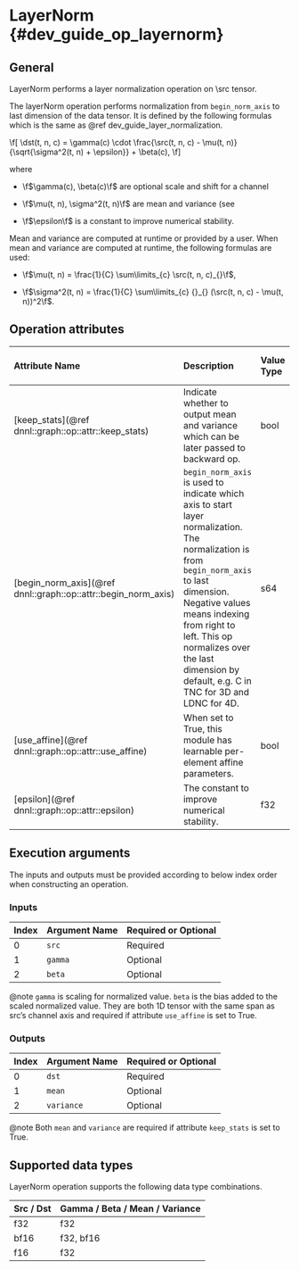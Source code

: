 LayerNorm {#dev_guide_op_layernorm}
===================================

## General

LayerNorm performs a layer normalization operation on \src tensor.

The layerNorm operation performs normalization from `begin_norm_axis` to last
dimension of the data tensor. It is defined by the following formulas which is
the same as @ref dev_guide_layer_normalization.

\f[
    \dst(t, n, c) =
       \gamma(c) \cdot
       \frac{\src(t, n, c) - \mu(t, n)} {\sqrt{\sigma^2(t, n) + \epsilon}}
       + \beta(c),
\f]

where

- \f$\gamma(c), \beta(c)\f$ are optional scale and shift for a channel

- \f$\mu(t, n), \sigma^2(t, n)\f$ are mean and variance (see

- \f$\epsilon\f$ is a constant to improve numerical stability.

Mean and variance are computed at runtime or provided by a user. When mean and
variance are computed at runtime, the following formulas are used:

- \f$\mu(t, n) = \frac{1}{C} \sum\limits_{c} \src(t, n, c)_{}\f$,

- \f$\sigma^2(t, n) = \frac{1}{C} \sum\limits_{c} {}_{} (\src(t, n, c) - \mu(t, n))^2\f$.

## Operation attributes

| Attribute Name                                                 | Description                                                                                                                                                                                                                                                                                   | Value Type | Supported Values                              | Required or Optional |
|:---------------------------------------------------------------|:----------------------------------------------------------------------------------------------------------------------------------------------------------------------------------------------------------------------------------------------------------------------------------------------|:-----------|:----------------------------------------------|:---------------------|
| [keep_stats](@ref dnnl::graph::op::attr::keep_stats)           | Indicate whether to output mean and variance which can be later passed to backward op.                                                                                                                                                                                                        | bool       | `false`,`true` (default)                      | Optional             |
| [begin_norm_axis](@ref dnnl::graph::op::attr::begin_norm_axis) | `begin_norm_axis` is used to indicate which axis to start layer normalization. The normalization is from `begin_norm_axis` to last dimension. Negative values means indexing from right to left. This op normalizes over the last dimension by default, e.g. C in TNC for 3D and LDNC for 4D. | s64        | [-r,r-1],where r=rank(src). -1 is default     | Optional             |
| [use_affine](@ref dnnl::graph::op::attr::use_affine)           | When set to True, this module has learnable per-element affine parameters.                                                                                                                                                                                                                    | bool       | `false`, `true` (default)                     | Optional             |
| [epsilon](@ref dnnl::graph::op::attr::epsilon)                 | The constant to improve numerical stability.                                                                                                                                                                                                                                                  | f32        | Arbitrary positive f32 value, `1e-5`(default) | Optional             |

## Execution arguments

The inputs and outputs must be provided according to below index order when
constructing an operation.

### Inputs

| Index | Argument Name | Required or Optional |
|:------|:--------------|:---------------------|
| 0     | `src`         | Required             |
| 1     | `gamma`       | Optional             |
| 2     | `beta`        | Optional             |

@note `gamma` is scaling for normalized value. `beta` is the bias added to
the scaled normalized value. They are both 1D tensor with the same span as src’s
channel axis and required if attribute `use_affine` is set to True.

### Outputs

| Index | Argument Name | Required or Optional |
|:------|:--------------|:---------------------|
| 0     | `dst`         | Required             |
| 1     | `mean`        | Optional             |
| 2     | `variance`    | Optional             |

@note Both `mean` and `variance` are required if attribute `keep_stats` is set to
True.

## Supported data types

LayerNorm operation supports the following data type combinations.

| Src / Dst | Gamma / Beta / Mean / Variance |
|:----------|:-------------------------------|
| f32       | f32                            |
| bf16      | f32, bf16                      |
| f16       | f32                            |
